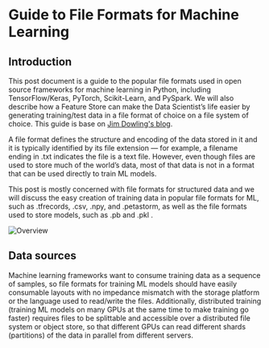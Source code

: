# Guide to File Formats for Machine Learning

## Introduction
This post document is a guide to the popular file formats used in open source frameworks for machine learning in Python, including TensorFlow/Keras, PyTorch, Scikit-Learn, and PySpark. We will also describe how a Feature Store can make the Data Scientist’s life easier by generating training/test data in a file format of choice on a file system of choice. This guide is base on [Jim Dowling's blog](https://towardsdatascience.com/guide-to-file-formats-for-machine-learning-columnar-training-inferencing-and-the-feature-store-2e0c3d18d4f9).

A file format defines the structure and encoding of the data stored in it and it is typically identified by its file extension — for example, a filename ending in .txt indicates the file is a text file. However, even though files are used to store much of the world’s data, most of that data is not in a format that can be used directly to train ML models.

This post is mostly concerned with file formats for structured data and we will discuss the easy creation of training data in popular file formats for ML, such as .tfrecords, .csv, .npy, and .petastorm, as well as the file formats used to store models, such as .pb and .pkl . 

![Overview](https://miro.medium.com/max/700/0*EswBCD4bwdpoHn6S.png)

## Data sources
Machine learning frameworks want to consume training data as a sequence of samples, so file formats for training ML models should have easily consumable layouts with no impedance mismatch with the storage platform or the language used to read/write the files. Additionally, distributed training (training ML models on many GPUs at the same time to make training go faster) requires files to be splittable and accessible over a distributed file system or object store, so that different GPUs can read different shards (partitions) of the data in parallel from different servers.

